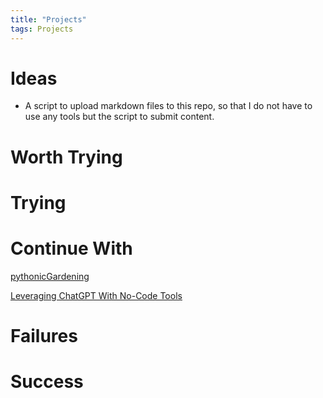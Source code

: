 ```yaml
---
title: "Projects"
tags: Projects
---
```

# Ideas
- A script to upload markdown files to this repo, so that I do not have to use any tools but the script to submit content. 

# Worth Trying

# Trying

# Continue With
[pythonicGardening](pythonicGardening.md)

[Leveraging ChatGPT With No-Code Tools](chatgptandopenai.md)

# Failures

# Success



